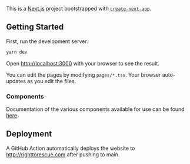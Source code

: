 This is a [Next.js](https://nextjs.org/) project bootstrapped with [`create-next-app`](https://github.com/vercel/next.js/tree/canary/packages/create-next-app).

## Getting Started

First, run the development server:

```bash
yarn dev
```

Open [http://localhost:3000](http://localhost:3000) with your browser to see the result.

You can edit the pages by modifying `pages/*.tsx`. Your browser auto-updates as you edit the files.

### Components

Documentation of the various components available for use can be found [here](README_components.md).

## Deployment

A GitHub Action automatically deploys the website to http://righttorescue.com after pushing to main.

